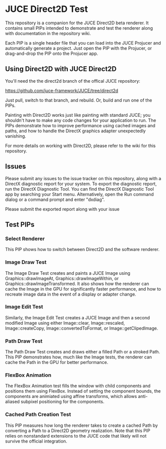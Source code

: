 # JUCE Direct2D Test

This repository is a companion for the JUCE Direct2D beta renderer. It contains small PIPs intended to demonstrate and test the renderer along with documentation in the repository wiki.

Each PIP is a single header file that you can load into the JUCE Projucer and automatically generate a project. Just open the PIP with the Projucer, or drag-and-drop the PIP onto the Projucer app.

## Using Direct2D with JUCE Direct2D

You'll need the the direct2d branch of the offical JUCE repository:

https://github.com/juce-framework/JUCE/tree/direct2d

Just pull, switch to that branch, and rebuild. Or, build and run one of the PIPs.

Painting with Direct2D works just like painting with standard JUCE; you shouldn't have to make any code changes for your application to run. The PIPs demonstrate how to improve performance using cached images and paths, and how to handle the DirectX graphics adapter unexpectedly vanishing.

For more details on working with Direct2D, please refer to the wiki for this repository.

## Issues

Please submit any issues to the issue tracker on this repository, along with a DirectX diagnostic report for your system. To export the diagnostic report, run the DirectX Diagnostic Tool. You can find the DirectX Diagnostic Tool app by searching your Start menu. Alternatively, open the Run command dialog or a command prompt and enter "dxdiag".

Please submit the exported report along with your issue


## Test PIPs

### Select Renderer

This PIP shows how to switch between Direct2D and the software renderer.

### Image Draw Test

The Image Draw Test creates and paints a JUCE Image using Graphics::drawImageAt, Graphics::drawImageWithin, or Graphics::drawImageTransformed. It also shows how the renderer can cache the Image in the GPU for significantly faster performance, and how to recreate image data in the event of a display or adapter change.

### Image Edit Test

Similarly, the Image Edit Test creates a JUCE Image and then a second modified Image using either Image::clear, Image::rescaled, Image::createCopy, Image::convertedToFormat, or Image::getClipedImage.

### Path Draw Test

The Path Draw Test creates and draws either a filled Path or a stroked Path. This PIP demonstrates how, much like the Image tests, the renderer can cache the Path in the GPU for better performance.

### FlexBox Animation

The FlexBox Animation test fills the window with child components and positions them using FlexBox. Instead of setting the component bounds, the components are animiated using affine transforms, which allows anti-aliased subpixel positioning for the components. 

### Cached Path Creation Test

This PIP measures how long the renderer takes to create a cached Path by converting a Path to a Direct2D geometry realization. Note that this PIP relies on nonstandard extensions to the JUCE code that likely will not survive the official integration.

